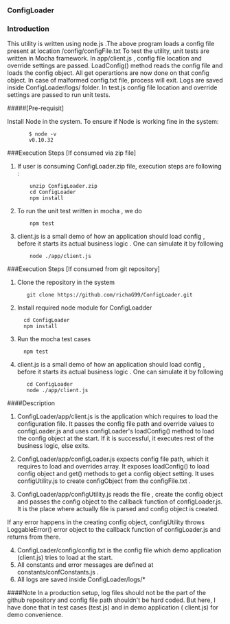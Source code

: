 ### ConfigLoader

### Introduction
This utility is written using node.js .The above program loads a config file present at location /config/configFile.txt
To test the utility, unit tests are written in Mocha framework.
In app/client.js , config file location and override settings are passed. LoadConfig() method reads the config file and loads the config object. All get operartions are now done on that config object. In case of malformed config.txt file, process will exit.
Logs are saved inside ConfigLoader/logs/ folder.
In test.js config file location and override settings are passed to run unit tests.

#####[Pre-requisit]

Install Node in the system. To ensure if Node is working fine in the system:

           $ node -v 
           v0.10.32


###Execution Steps [If consumed via zip file]

1. If user is consuming ConfigLoader.zip file, execution steps are following :

           unzip ConfigLoader.zip 
           cd ConfigLoader
           npm install

2. To run the unit test written in mocha , we do

           npm test
     
3. client.js is a small demo of how an application should load config , before it starts its actual business logic . One can simulate it by following 

           node ./app/client.js
           

###Execution Steps [If consumed from git repository]


1. Clone the repository in the system

          git clone https://github.com/richaG99/ConfigLoader.git
      
2. Install required node module for ConfigLoadder

         cd ConfigLoader
         npm install
     
3. Run the mocha test cases  

         npm test


4. client.js is a small demo of how an application should load config , before it starts its actual business logic . One can simulate it by following
     
          cd ConfigLoader
          node ./app/client.js           
           
####Description

1. ConfigLoader/app/client.js is the application which requires to load the configuration file. It passes the config file path and override values to configLoader.js and uses configLoader's loadConfig() method to load the config object at the start. If it is successful, it executes rest of the business logic, else exits.

2. ConfigLoader/app/configLoader.js expects config file path, which it requires to load and overrides array. It exposes loadConfig() to load config object and get() methods to get a config object setting. It uses configUtility.js to create configObject from the configFile.txt .

3. ConfigLoader/app/configUtility.js reads the file , create the config object and passes the config object to the callback function of configLoader.js. It is the place where actually file is parsed and config object is created.

If any error happens in the creating config object, configUtility throws LoggableError() error object to the callback function of configLoader.js and returns from there.

4. ConfigLoader/config/config.txt is the config file which demo application (client.js) tries to load at the start.
5. All constants and error messages are defined at constants/confConstants.js .
6. All logs are saved inside ConfigLoader/logs/*


####Note
In a production setup, log files should not be the part of the github repository and config file path shouldn't be hard coded.
But here, I have done that in test cases (test.js) and in demo application ( client.js) for demo convenience. 



      
  

